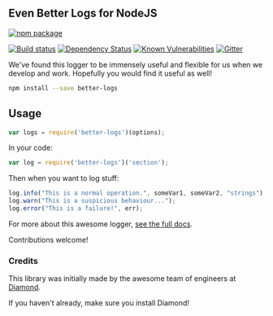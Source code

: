 Even Better Logs for NodeJS
-------------------------

[![npm package](https://nodei.co/npm/better-logs.png?downloads=true&downloadRank=true&stars=true)](https://nodei.co/npm/better-logs/)

[![Build status](https://img.shields.io/travis/diamondio/better-logs.svg?style=flat-square)](https://travis-ci.org/diamondio/better-logs)
[![Dependency Status](https://img.shields.io/david/diamondio/better-logs.svg?style=flat-square)](https://david-dm.org/diamondio/better-logs)
[![Known Vulnerabilities](https://snyk.io/test/npm/better-logs/badge.svg?style=flat-square)](https://snyk.io/test/npm/better-logs)
[![Gitter](https://img.shields.io/badge/gitter-join_chat-blue.svg?style=flat-square)](https://gitter.im/diamondio/better-logs?utm_source=badge)


We've found this logger to be immensely useful and flexible for us when we develop and work. Hopefully you would find it useful as well!

```bash
npm install --save better-logs
```

## Usage

```js
var logs = require('better-logs')(options);
```

In your code:
```js
var log = require('better-logs')('section');
```

Then when you want to log stuff:
```js
log.info("This is a normal operation.", someVar1, someVar2, "strings");
log.warn("This is a suspicious behaviour...");
log.error("This is a failure!", err);
```

For more about this awesome logger, [see the full docs](https://github.com/diamondio/log/wiki/Documentation).

Contributions welcome!

### Credits
This library was initially made by the awesome team of engineers at [Diamond](https://diamond.io).

If you haven't already, make sure you install Diamond!


